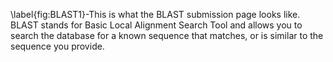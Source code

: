 \label{fig:BLAST1}-This is what the BLAST submission page looks like. BLAST stands for Basic Local Alignment Search Tool and allows you to search the database for a known sequence that matches, or is similar to the sequence you provide.